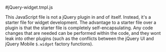 #jQuery-widget.tmpl.js

This JavaScript file is not a jQuery plugin in and of itself.
Instead, it's a starter file for widget development.
The advantage to a starter file over a plugin is that the starter file is completely self-encapsulating.
Any code changes that are needed can be performed within the code, and they wont leak into other plugins
(such as the conflicts between the jQuery UI and jQuery Mobile `$.widget` factory functions).